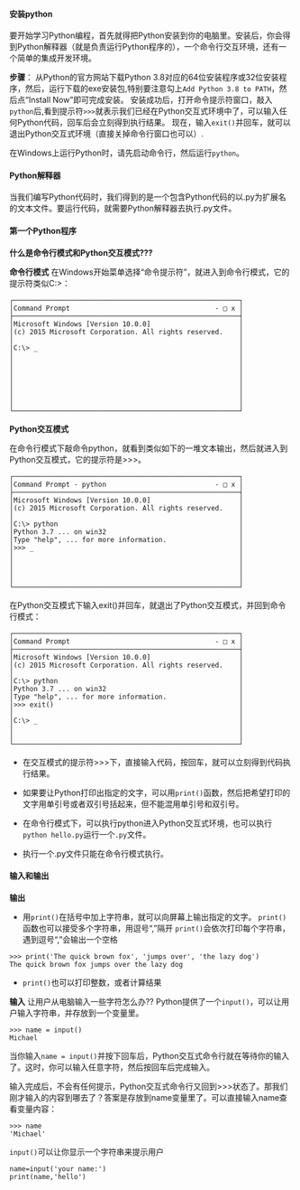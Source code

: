 #### 安装python
 要开始学习Python编程，首先就得把Python安装到你的电脑里。安装后，你会得到Python解释器（就是负责运行Python程序的），一个命令行交互环境，还有一个简单的集成开发环境。

**步骤**：
 从Python的官方网站下载Python 3.8对应的64位安装程序或32位安装程序，然后，运行下载的exe安装包,特别要注意勾上`Add Python 3.8 to PATH`，然后点“Install Now”即可完成安装。
 安装成功后，打开命令提示符窗口，敲入`python`后,看到提示符`>>>`就表示我们已经在Python交互式环境中了，可以输入任何Python代码，回车后会立刻得到执行结果。
 现在，输入`exit()`并回车，就可以退出Python交互式环境（直接关掉命令行窗口也可以）.

 在Windows上运行Python时，请先启动命令行，然后运行`python`。

 #### Python解释器
 当我们编写Python代码时，我们得到的是一个包含Python代码的以.py为扩展名的文本文件。要运行代码，就需要Python解释器去执行.py文件。

 #### 第一个Python程序

 **什么是命令行模式和Python交互模式???**




 **命令行模式**
 在Windows开始菜单选择“命令提示符”，就进入到命令行模式，它的提示符类似C:\>：
```
┌────────────────────────────────────────────────────────┐
│Command Prompt                                    - □ x │
├────────────────────────────────────────────────────────┤
│Microsoft Windows [Version 10.0.0]                      │
│(c) 2015 Microsoft Corporation. All rights reserved.    │
│                                                        │
│C:\> _                                                  │
│                                                        │
│                                                        │
│                                                        │
│                                                        │
│                                                        │
│                                                        │
│                                                        │
└────────────────────────────────────────────────────────┘
```
**Python交互模式**

在命令行模式下敲命令python，就看到类似如下的一堆文本输出，然后就进入到Python交互模式，它的提示符是>>>。
```
┌────────────────────────────────────────────────────────┐
│Command Prompt - python                           - □ x │
├────────────────────────────────────────────────────────┤
│Microsoft Windows [Version 10.0.0]                      │
│(c) 2015 Microsoft Corporation. All rights reserved.    │
│                                                        │
│C:\> python                                             │
│Python 3.7 ... on win32                                 │
│Type "help", ... for more information.                  │
│>>> _                                                   │
│                                                        │
│                                                        │
│                                                        │
│                                                        │
└────────────────────────────────────────────────────────┘
```
在Python交互模式下输入exit()并回车，就退出了Python交互模式，并回到命令行模式：
```
┌────────────────────────────────────────────────────────┐
│Command Prompt                                    - □ x │
├────────────────────────────────────────────────────────┤
│Microsoft Windows [Version 10.0.0]                      │
│(c) 2015 Microsoft Corporation. All rights reserved.    │
│                                                        │
│C:\> python                                             │
│Python 3.7 ... on win32                                 │
│Type "help", ... for more information.                  │
│>>> exit()                                              │
│                                                        │
│C:\> _                                                  │
│                                                        │
│                                                        │
└────────────────────────────────────────────────────────┘
```

* 在交互模式的提示符>>>下，直接输入代码，按回车，就可以立刻得到代码执行结果。
* 如果要让Python打印出指定的文字，可以用`print()`函数，然后把希望打印的文字用单引号或者双引号括起来，但不能混用单引号和双引号。

* 在命令行模式下，可以执行python进入Python交互式环境，也可以执行`python hello.py`运行一个`.py`文件。
* 执行一个.py文件只能在命令行模式执行。

#### 输入和输出
**输出**


* 用`print()`在括号中加上字符串，就可以向屏幕上输出指定的文字。
`print()`函数也可以接受多个字符串，用逗号“,”隔开
`print()`会依次打印每个字符串，遇到逗号“,”会输出一个空格

```
>>> print('The quick brown fox', 'jumps over', 'the lazy dog')
The quick brown fox jumps over the lazy dog
```

* `print()`也可以打印整数，或者计算结果

**输入**
让用户从电脑输入一些字符怎么办??
Python提供了一个`input()`，可以让用户输入字符串，并存放到一个变量里。

```
>>> name = input()
Michael

```
当你输入`name = input()`并按下回车后，Python交互式命令行就在等待你的输入了。这时，你可以输入任意字符，然后按回车后完成输入。

输入完成后，不会有任何提示，Python交互式命令行又回到>>>状态了。那我们刚才输入的内容到哪去了？答案是存放到name变量里了。可以直接输入name查看变量内容：

```
>>> name
'Michael'

```
`input()`可以让你显示一个字符串来提示用户
```
name=input('your name:')
print(name,'hello')
```
